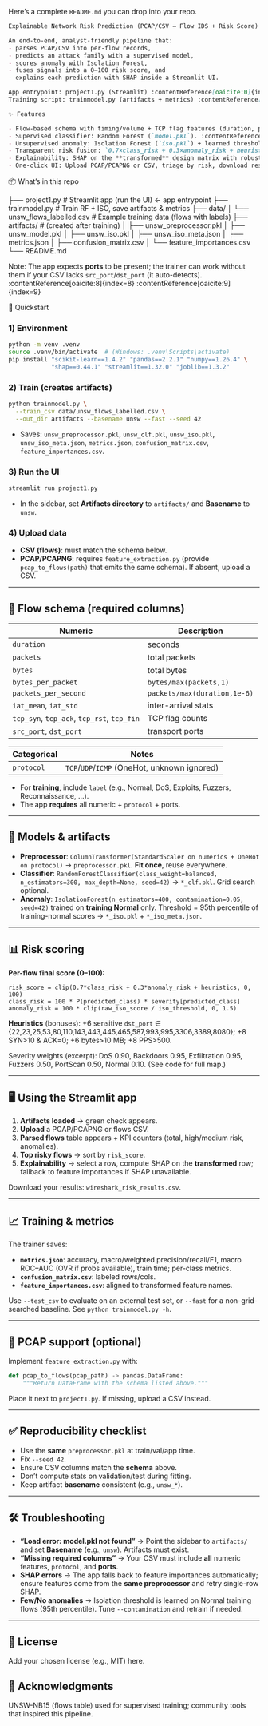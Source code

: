 Here’s a complete `README.md` you can drop into your repo.

```markdown
Explainable Network Risk Prediction (PCAP/CSV → Flow IDS + Risk Score)

An end-to-end, analyst-friendly pipeline that:
- parses PCAP/CSV into per-flow records,
- predicts an attack family with a supervised model,
- scores anomaly with Isolation Forest,
- fuses signals into a 0–100 risk score, and
- explains each prediction with SHAP inside a Streamlit UI.

App entrypoint: project1.py (Streamlit) :contentReference[oaicite:0]{index=0}  
Training script: trainmodel.py (artifacts + metrics) :contentReference[oaicite:1]{index=1}

✨ Features

- Flow-based schema with timing/volume + TCP flag features (duration, packets, bytes, PPS, BPP, IAT mean/std, SYN/ACK/RST/FIN, ports, protocol). :contentReference[oaicite:2]{index=2}  
- Supervised classifier: Random Forest (`model.pkl`). :contentReference[oaicite:3]{index=3}  
- Unsupervised anomaly: Isolation Forest (`iso.pkl`) + learned threshold (`iso_meta.json`). :contentReference[oaicite:4]{index=4}  
- Transparent risk fusion: `0.7×class_risk + 0.3×anomaly_risk + heuristics` → 0–100. :contentReference[oaicite:5]{index=5}  
- Explainability: SHAP on the **transformed** design matrix with robust fallbacks. :contentReference[oaicite:6]{index=6}  
- One-click UI: Upload PCAP/PCAPNG or CSV, triage by risk, download results. :contentReference[oaicite:7]{index=7}
```

📦 What’s in this repo

├── project1.py               # Streamlit app (run the UI)  ← app entrypoint
├── trainmodel.py             # Train RF + ISO, save artifacts & metrics
├── data/
│   └── unsw\_flows\_labelled.csv   # Example training data (flows with labels)
├── artifacts/                # (created after training)
│   ├── unsw\_preprocessor.pkl
│   ├── unsw\_model.pkl
│   ├── unsw\_iso.pkl
│   ├── unsw\_iso\_meta.json
│   ├── metrics.json
│   ├── confusion\_matrix.csv
│   └── feature\_importances.csv
└── README.md

Note: The app expects **ports** to be present; the trainer can work without them if your CSV lacks `src_port`/`dst_port` (it auto-detects). :contentReference[oaicite:8]{index=8} :contentReference[oaicite:9]{index=9}

🚀 Quickstart

### 1) Environment

```bash
python -m venv .venv
source .venv/bin/activate  # (Windows: .venv\Scripts\activate)
pip install "scikit-learn==1.4.2" "pandas==2.2.1" "numpy==1.26.4" \
            "shap==0.44.1" "streamlit==1.32.0" "joblib==1.3.2"
```

### 2) Train (creates artifacts)

```bash
python trainmodel.py \
  --train_csv data/unsw_flows_labelled.csv \
  --out_dir artifacts --basename unsw --fast --seed 42
```

* Saves: `unsw_preprocessor.pkl`, `unsw_clf.pkl`, `unsw_iso.pkl`, `unsw_iso_meta.json`,
  `metrics.json`, `confusion_matrix.csv`, `feature_importances.csv`.&#x20;

### 3) Run the UI

```bash
streamlit run project1.py
```

* In the sidebar, set **Artifacts directory** to `artifacts/` and **Basename** to `unsw`.&#x20;

### 4) Upload data

* **CSV (flows)**: must match the schema below.
* **PCAP/PCAPNG**: requires `feature_extraction.py` (provide `pcap_to_flows(path)` that emits the same schema). If absent, upload a CSV.&#x20;

---

## 📐 Flow schema (required columns)

| Numeric                                    | Description                  |
| ------------------------------------------ | ---------------------------- |
| `duration`                                 | seconds                      |
| `packets`                                  | total packets                |
| `bytes`                                    | total bytes                  |
| `bytes_per_packet`                         | `bytes/max(packets,1)`       |
| `packets_per_second`                       | `packets/max(duration,1e-6)` |
| `iat_mean`, `iat_std`                      | inter-arrival stats          |
| `tcp_syn`, `tcp_ack`, `tcp_rst`, `tcp_fin` | TCP flag counts              |
| `src_port`, `dst_port`                     | transport ports              |

| Categorical | Notes                                        |
| ----------- | -------------------------------------------- |
| `protocol`  | `TCP`/`UDP`/`ICMP` (OneHot, unknown ignored) |

* For **training**, include `label` (e.g., Normal, DoS, Exploits, Fuzzers, Reconnaissance, …).&#x20;
* The app **requires** all numeric + `protocol` + ports.&#x20;

---

## 🧠 Models & artifacts

* **Preprocessor**: `ColumnTransformer(StandardScaler on numerics + OneHot on protocol)` → `preprocessor.pkl`. **Fit once**, reuse everywhere.&#x20;
* **Classifier**: `RandomForestClassifier(class_weight=balanced, n_estimators=300, max_depth=None, seed=42)` → `*_clf.pkl`. Grid search optional.&#x20;
* **Anomaly**: `IsolationForest(n_estimators=400, contamination=0.05, seed=42)` trained on **training Normal** only. Threshold = 95th percentile of training-normal scores → `*_iso.pkl` + `*_iso_meta.json`.&#x20;

---

## 📊 Risk scoring

**Per-flow final score (0–100):**

```
risk_score = clip(0.7*class_risk + 0.3*anomaly_risk + heuristics, 0, 100)
class_risk = 100 * P(predicted_class) * severity[predicted_class]
anomaly_risk = 100 * clip(raw_iso_score / iso_threshold, 0, 1.5)
```

**Heuristics** (bonuses): +6 sensitive `dst_port` ∈ {22,23,25,53,80,110,143,443,445,465,587,993,995,3306,3389,8080}; +8 SYN>10 & ACK=0; +6 bytes>10 MB; +8 PPS>500.&#x20;

Severity weights (excerpt): DoS 0.90, Backdoors 0.95, Exfiltration 0.95, Fuzzers 0.50, PortScan 0.50, Normal 0.10. (See code for full map.)&#x20;

---

## 🖥️ Using the Streamlit app

1. **Artifacts loaded** → green check appears.
2. **Upload** a PCAP/PCAPNG or flows CSV.
3. **Parsed flows** table appears + KPI counters (total, high/medium risk, anomalies).
4. **Top risky flows** → sort by `risk_score`.
5. **Explainability** → select a row, compute SHAP on the **transformed** row; fallback to feature importances if SHAP unavailable.&#x20;

Download your results: `wireshark_risk_results.csv`.&#x20;

---

## 📈 Training & metrics

The trainer saves:

* **`metrics.json`**: accuracy, macro/weighted precision/recall/F1, macro ROC–AUC (OVR if probs available), train time; per-class metrics.
* **`confusion_matrix.csv`**: labeled rows/cols.
* **`feature_importances.csv`**: aligned to transformed feature names.&#x20;

Use `--test_csv` to evaluate on an external test set, or `--fast` for a non–grid-searched baseline. See `python trainmodel.py -h`.&#x20;

---

## 🧩 PCAP support (optional)

Implement `feature_extraction.py` with:

```python
def pcap_to_flows(pcap_path) -> pandas.DataFrame:
    """Return DataFrame with the schema listed above."""
```

Place it next to `project1.py`. If missing, upload a CSV instead.&#x20;

---

## ✅ Reproducibility checklist

* Use the **same** `preprocessor.pkl` at train/val/app time.&#x20;
* Fix `--seed 42`.
* Ensure CSV columns match the **schema** above.
* Don’t compute stats on validation/test during fitting.
* Keep artifact **basename** consistent (e.g., `unsw_*`).&#x20;

---

## 🛠️ Troubleshooting

* **“Load error: model.pkl not found”** → Point the sidebar to `artifacts/` and set **Basename** (e.g., `unsw`). Artifacts must exist.&#x20;
* **“Missing required columns”** → Your CSV must include **all** numeric features, `protocol`, and **ports**.&#x20;
* **SHAP errors** → The app falls back to feature importances automatically; ensure features come from the **same preprocessor** and retry single-row SHAP.&#x20;
* **Few/No anomalies** → Isolation threshold is learned on Normal training flows (95th percentile). Tune `--contamination` and retrain if needed.&#x20;

---

## 📜 License

Add your chosen license (e.g., MIT) here.

## 🙌 Acknowledgments

UNSW-NB15 (flows table) used for supervised training; community tools that inspired this pipeline.
